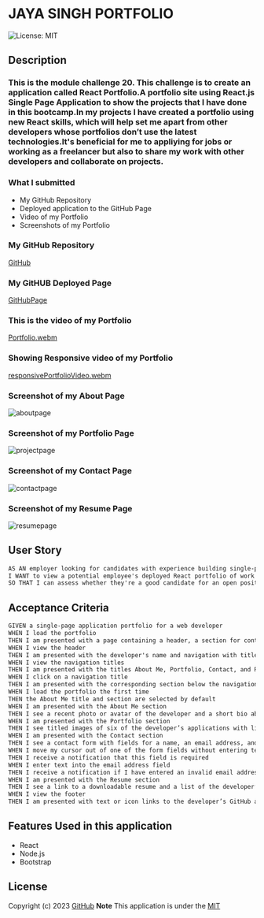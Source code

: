 # JAYA SINGH PORTFOLIO
![License: MIT](https://img.shields.io/badge/License-MIT-yellow.svg)
## Description 
### This is the module challenge 20. This challenge is to create an application called React Portfolio.A portfolio site using React.js Single Page Application to show the projects that I have done in this bootcamp.In my projects I have created  a portfolio using new React skills, which will help set me apart from other developers whose portfolios don’t use the latest technologies.It's beneficial for me to appliying for jobs or working as a freelancer but also to share my work with other developers and collaborate on projects.

### What I submitted
* My GitHub Repository
* Deployed application to the GitHub Page
* Video of my Portfolio
* Screenshots of my Portfolio
### My GitHub Repository
[GitHub](https://github.com/jaya4ever/jaya-singh-portfolio)

### My GitHUB Deployed Page
[GitHubPage](https://jaya4ever.github.io/jaya-singh-portfolio/)

### This is the video of my Portfolio
[Portfolio.webm](https://user-images.githubusercontent.com/111536082/222263166-e5ef4217-49c1-4a2f-b7e2-a0fe33748aa8.webm)

### Showing Responsive video of my Portfolio
[responsivePortfolioVideo.webm](https://user-images.githubusercontent.com/111536082/222578038-455f2f46-284b-4bcf-b134-fd7985db19b6.webm)

### Screenshot of my About Page
![aboutpage](https://user-images.githubusercontent.com/111536082/222577634-51b4c4ad-9077-4377-8c2f-80fc47636d57.jpeg)

### Screenshot of my Portfolio Page
![projectpage](https://user-images.githubusercontent.com/111536082/222577713-eae3f8fa-e390-497b-8951-5506bb18bf11.jpeg)
### Screenshot of my Contact Page
![contactpage](https://user-images.githubusercontent.com/111536082/222577887-dcc3e9f9-1594-4931-8337-3dc81845e922.jpeg)

### Screenshot of my Resume Page
![resumepage](https://user-images.githubusercontent.com/111536082/222577947-905cb190-6a71-40af-afda-a838c83e2ebd.jpeg)


## User Story

```md
AS AN employer looking for candidates with experience building single-page applications
I WANT to view a potential employee's deployed React portfolio of work samples
SO THAT I can assess whether they're a good candidate for an open position
```

## Acceptance Criteria

```md
GIVEN a single-page application portfolio for a web developer
WHEN I load the portfolio
THEN I am presented with a page containing a header, a section for content, and a footer
WHEN I view the header
THEN I am presented with the developer's name and navigation with titles corresponding to different sections of the portfolio
WHEN I view the navigation titles
THEN I am presented with the titles About Me, Portfolio, Contact, and Resume, and the title corresponding to the current section is highlighted
WHEN I click on a navigation title
THEN I am presented with the corresponding section below the navigation without the page reloading and that title is highlighted
WHEN I load the portfolio the first time
THEN the About Me title and section are selected by default
WHEN I am presented with the About Me section
THEN I see a recent photo or avatar of the developer and a short bio about them
WHEN I am presented with the Portfolio section
THEN I see titled images of six of the developer’s applications with links to both the deployed applications and the corresponding GitHub repositories
WHEN I am presented with the Contact section
THEN I see a contact form with fields for a name, an email address, and a message
WHEN I move my cursor out of one of the form fields without entering text
THEN I receive a notification that this field is required
WHEN I enter text into the email address field
THEN I receive a notification if I have entered an invalid email address
WHEN I am presented with the Resume section
THEN I see a link to a downloadable resume and a list of the developer’s proficiencies
WHEN I view the footer
THEN I am presented with text or icon links to the developer’s GitHub and LinkedIn profiles, and their profile on a third platform (Stack Overflow, Twitter)
```

## Features Used in this application
* React
* Node.js
* Bootstrap



## License

  Copyright (c) 2023 [GitHub](https://github.com/jaya4ever)  **Note** This application is under the [MIT](https://MIT-license.org)

